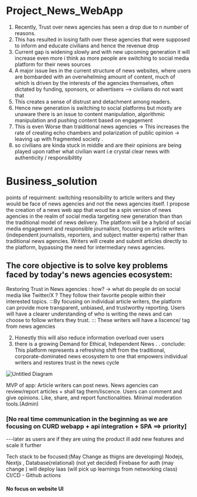 # Project_News_WebApp

1. Recently, Trust over news agencies has seen a drop due to n number of reasons.
2. This has resulted in losing faith over these agencies that were supposed to inform and educate civilians and hence the revenue drop
3. Current gap is widening slowly and with new upcoming generation it will increase even more i think as more people are switching to social media platform for their news sources
4. A major issue lies in the current structure of news websites, where users are bombarded with an overwhelming amount of content, much of which is driven by the interests of the agencies themselves, often dictated by funding, sponsors, or advertisers  --> civilians do not want that
5. This creates a sense of distrust and detachment among readers.
6. Hence new generation is switching to social platforms but mostly are unaware there is an issue to content manipulation, algorithmic manipulation and pushing content based on engagement
7. This is even Worse than traiditional news agencies -> This increases the rate of creating echo chambers and polarization of public opinion -> leaving up with fragmented society .
8. so civilians are kinda stuck in middle and are their opinions are being played upon rather what civilian want i.e crystal clear news with authenticity / responsibiltity
# Business_solution
points of requirment: switching resonsibility to article writers and they would be face of news agencies and not the news agencies itself.
I propose the creation of a news web app that woud be a spin version of news agencies in the realm of social media targeting new generation than than the traditional model of news delivery. The platform will be a hybrid of social media engagement and responsible journalism, focusing on article writers (independent journalists, reporters, and subject matter experts) rather than traditional news agencies. Writers will create and submit articles directly to the platform, bypassing the need for intermediary news agencies.

## The core objective is to solve key problems faced by today's news agencies ecosystem:
Restoring Trust in News agencies :
how? -> what do people do on social media like Twitter/X ? 
They follow their favorite people within their interested topics.
:::By focusing on individual article writers, the platform can provide more transparent, unbiased, and trustworthy reporting. Users will have a clearer understanding of who is writing the news and can choose to follow writers they trust.
:::
These writers will have a liscence/ tag from news agencies

2. Honestly this will also reduce information overload over users
3. there is a growing Demand for Ethical, Independent News
.
.
conclude: This platform represents a refreshing shift from the traditional, corporate-dominated news ecosystem to one that empowers individual writers and restores trust in the news cycle

![Untitled Diagram](https://github.com/user-attachments/assets/687e9a07-616f-4293-80ce-68cf7d065f0a)

MVP of app:
Article writers can post news.
News agencies can review/report articles + shall tag them/liscence.
Users can comment and give opinions.
Like, share, and report functionalities.
Minimal moderation tools.(Admin)

### [No real time communication in the beginning as we are focusing on CURD webapp + api integration + SPA ==> priority]

---later as users are if they are using the product ill add new features and scale it further 

Tech stack to be focused:(May Change as thigns are developing)
Nodejs, Nextjs , Database(relational) (not yet decided) 
Firebase for auth (may change ) 
will deploy Iaas (will pick up learnings from networking class) 
CI/CD - Github actions 
#### No focus on website UI 

